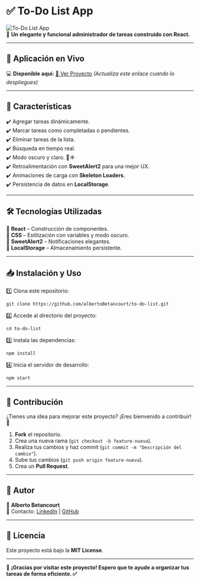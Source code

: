 # ✅ To-Do List App

![To-Do List App](https://img.shields.io/badge/React-18-blue?style=flat&logo=react)  
📌 **Un elegante y funcional administrador de tareas construido con React.**  

---

## 🚀 Aplicación en Vivo  
💻 **Disponible aquí:** [🔗 Ver Proyecto](#) *(Actualiza este enlace cuando lo despliegues)*  

---

## 🚀 Características  
✔️ Agregar tareas dinámicamente.  
✔️ Marcar tareas como completadas o pendientes.  
✔️ Eliminar tareas de la lista.  
✔️ Búsqueda en tiempo real.  
✔️ Modo oscuro y claro. 🌙☀️  
✔️ Retroalimentación con **SweetAlert2** para una mejor UX.  
✔️ Animaciones de carga con **Skeleton Loaders**.  
✔️ Persistencia de datos en **LocalStorage**.  

---

## 🛠️ Tecnologías Utilizadas  
🔹 **React** – Construcción de componentes.  
🔹 **CSS** – Estilización con variables y modo oscuro.  
🔹 **SweetAlert2** – Notificaciones elegantes.  
🔹 **LocalStorage** – Almacenamiento persistente.  

---

## 📥 Instalación y Uso  
1️⃣ Clona este repositorio:  
```
git clone https://github.com/albertoBetancourt/to-do-list.git
```
2️⃣ Accede al directorio del proyecto:  
```
cd to-do-list
```
3️⃣ Instala las dependencias:  
```
npm install
```
4️⃣ Inicia el servidor de desarrollo:  
```
npm start
```

---

## 📝 Contribución  
¿Tienes una idea para mejorar este proyecto? ¡Eres bienvenido a contribuir! 🚀  
1. **Fork** el repositorio.  
2. Crea una nueva rama (`git checkout -b feature-nueva`).  
3. Realiza tus cambios y haz commit (`git commit -m "Descripción del cambio"`).  
4. Sube tus cambios (`git push origin feature-nueva`).  
5. Crea un **Pull Request**.  

---

## 🎨 Autor  
👤 **Alberto Betancourt**  
📧 Contacto: [LinkedIn](#) | [GitHub](https://github.com/albertoBetancourt)  

---

## 📜 Licencia  
Este proyecto está bajo la **MIT License**.  

---

🎯 **¡Gracias por visitar este proyecto! Espero que te ayude a organizar tus tareas de forma eficiente. ✅**  
  